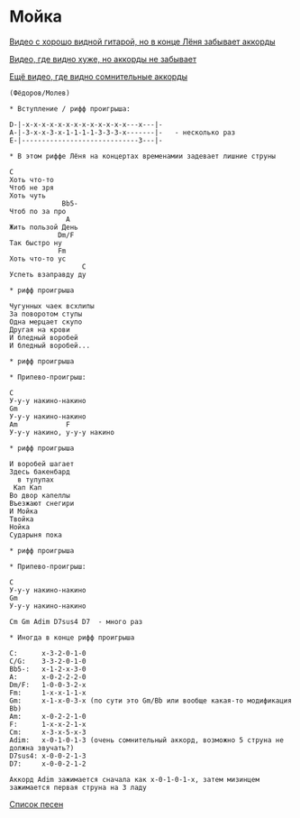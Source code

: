# Мойка

[Видео с хорошо видной гитарой, но в конце Лёня забывает аккорды](https://youtu.be/2yvTBn6dc0Q)

[Видео, где видно хуже, но аккорды не забывает](https://youtu.be/JS-CUdP4Hl0)

[Ещё видео, где видно сомнительные аккорды](https://youtu.be/oEc1Sz3NF2c)

```
(Фёдоров/Молев)

* Вступление / рифф проигрыша:

D-|-x-x-x-x-x-x-x-x-x-x-x-x-x---x---|-
A-|-3-x-x-3-x-1-1-1-1-3-3-3-x-------|-   - несколько раз
E-|-----------------------------3---|-

* В этом риффе Лёня на концертах временамии задевает лишние струны

C
Хоть что-то
Чтоб не зря
Хоть чуть
             Bb5-
Чтоб по за про 
              A
Жить пользой День
            Dm/F
Так быстро ну 
            Fm
Хоть что-то ус
                  C 
Успеть взаправду ду

* рифф проигрыша

Чугунных чаек всхлипы 
За поворотом ступы 
Одна мерцает скупо 
Другая на крови
И бледный воробей 
И бледный воробей...

* рифф проигрыша

* Припево-проигрыш:

C
У-у-у накино-накино
Gm
У-у-у накино-накино
Am            F
У-у-у накино, у-у-у накино

* рифф проигрыша

И воробей шагает 
Здесь бакенбард
  в тулупах 
 Кап Кап
Во двор капеллы 
Въезжают снегири
И Мойка
Твойка 
Нойка
Сударыня пока

* рифф проигрыша

* Припево-проигрыш:

C
У-у-у накино-накино
Gm
У-у-у накино-накино

Cm Gm Adim D7sus4 D7  - много раз

* Иногда в конце рифф проигрыша

C:      x-3-2-0-1-0
C/G:    3-3-2-0-1-0
Bb5-:   x-1-2-x-3-0
A:      x-0-2-2-2-0
Dm/F:   1-0-0-3-2-x
Fm:     1-x-x-1-1-x
Gm:     x-1-x-0-3-x (по сути это Gm/Bb или вообще какая-то модификация Bb)
Am:     x-0-2-2-1-0
F:      1-x-x-2-1-x
Cm:     x-3-x-5-x-3
Adim:   x-0-1-0-1-3 (очень сомнительный аккорд, возможно 5 струна не должна звучать?)
D7sus4: x-0-0-2-1-3
D7:     x-0-0-2-1-2

Аккорд Adim зажимается сначала как x-0-1-0-1-x, затем мизинцем зажимается первая струна на 3 ладу

```
[Список песен](../README.md)